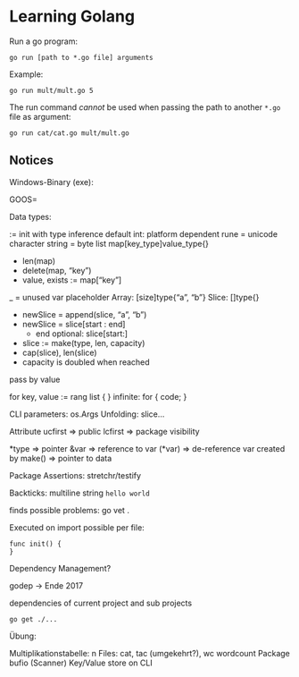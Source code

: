 # Learning Golang #

Run a go program:

    go run [path to *.go file] arguments

Example:

    go run mult/mult.go 5

The run command *cannot* be used when passing the path to another ``*.go`` file as argument:

    go run cat/cat.go mult/mult.go



## Notices ##

Windows-Binary (exe):

GOOS=

Data types:

:= init with type inference
default int: platform dependent
rune = unicode character
string = byte list
map[key_type]value_type{}

- len(map)
- delete(map, “key”)
- value, exists := map[“key”]

_ = unused var placeholder
Array: [size]type{“a”, “b”}
Slice: []type{}

- newSlice = append(slice, “a”, “b”)
- newSlice = slice[start : end]
    - end optional: slice[start:]
- slice := make(type, len, capacity)
- cap(slice), len(slice)
- capacity is doubled when reached

pass by value

for key, value := rang list {
}
infinite: for { code; }

CLI parameters: os.Args
Unfolding: slice…

Attribute ucfirst => public
          lcfirst => package visibility

*type => pointer
&var => reference to var
(*var) => de-reference var
created by make() => pointer to data

Package Assertions: stretchr/testify

Backticks: multiline string `hello
world`

finds possible problems: go vet . 

Executed on import possible per file:

    func init() {
    }

Dependency Management?

godep -> Ende 2017

dependencies of current project and sub projects

    go get ./... 


Übung:

Multiplikationstabelle: n
Files: cat, tac (umgekehrt?), wc wordcount
Package bufio (Scanner)
Key/Value store on CLI




